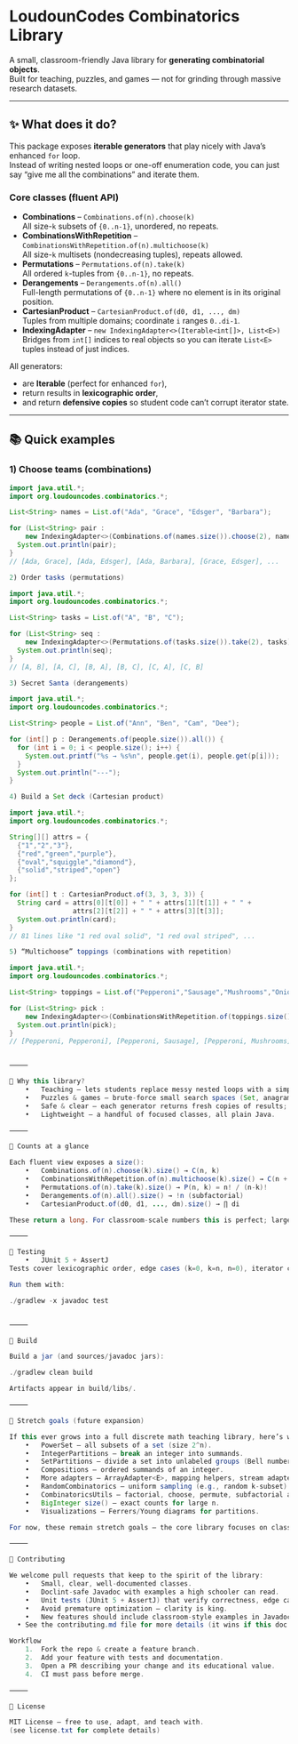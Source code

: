 # LoudounCodes Combinatorics Library

A small, classroom-friendly Java library for **generating combinatorial objects**.  
Built for teaching, puzzles, and games — not for grinding through massive research datasets.

---

## ✨ What does it do?

This package exposes **iterable generators** that play nicely with Java’s enhanced `for` loop.  
Instead of writing nested loops or one-off enumeration code, you can just say “give me all the combinations” and iterate them.

### Core classes (fluent API)

- **Combinations** – `Combinations.of(n).choose(k)`  
  All size-`k` subsets of `{0..n-1}`, unordered, no repeats.
- **CombinationsWithRepetition** – `CombinationsWithRepetition.of(n).multichoose(k)`  
  All size-`k` multisets (nondecreasing tuples), repeats allowed.
- **Permutations** – `Permutations.of(n).take(k)`  
  All ordered `k`-tuples from `{0..n-1}`, no repeats.
- **Derangements** – `Derangements.of(n).all()`  
  Full-length permutations of `{0..n-1}` where no element is in its original position.
- **CartesianProduct** – `CartesianProduct.of(d0, d1, ..., dm)`  
  Tuples from multiple domains; coordinate `i` ranges `0..di-1`.
- **IndexingAdapter<E>** – `new IndexingAdapter<>(Iterable<int[]>, List<E>)`  
  Bridges from `int[]` indices to real objects so you can iterate `List<E>` tuples instead of just indices.

All generators:

- are **Iterable** (perfect for enhanced `for`),
- return results in **lexicographic order**,
- and return **defensive copies** so student code can’t corrupt iterator state.

---

## 📚 Quick examples

### 1) Choose teams (combinations)
```java
import java.util.*;
import org.loudouncodes.combinatorics.*;

List<String> names = List.of("Ada", "Grace", "Edsger", "Barbara");

for (List<String> pair :
    new IndexingAdapter<>(Combinations.of(names.size()).choose(2), names)) {
  System.out.println(pair);
}
// [Ada, Grace], [Ada, Edsger], [Ada, Barbara], [Grace, Edsger], ...

2) Order tasks (permutations)

import java.util.*;
import org.loudouncodes.combinatorics.*;

List<String> tasks = List.of("A", "B", "C");

for (List<String> seq :
    new IndexingAdapter<>(Permutations.of(tasks.size()).take(2), tasks)) {
  System.out.println(seq);
}
// [A, B], [A, C], [B, A], [B, C], [C, A], [C, B]

3) Secret Santa (derangements)

import java.util.*;
import org.loudouncodes.combinatorics.*;

List<String> people = List.of("Ann", "Ben", "Cam", "Dee");

for (int[] p : Derangements.of(people.size()).all()) {
  for (int i = 0; i < people.size(); i++) {
    System.out.printf("%s → %s%n", people.get(i), people.get(p[i]));
  }
  System.out.println("---");
}

4) Build a Set deck (Cartesian product)

import java.util.*;
import org.loudouncodes.combinatorics.*;

String[][] attrs = {
  {"1","2","3"},
  {"red","green","purple"},
  {"oval","squiggle","diamond"},
  {"solid","striped","open"}
};

for (int[] t : CartesianProduct.of(3, 3, 3, 3)) {
  String card = attrs[0][t[0]] + " " + attrs[1][t[1]] + " " +
                attrs[2][t[2]] + " " + attrs[3][t[3]];
  System.out.println(card);
}
// 81 lines like "1 red oval solid", "1 red oval striped", ...

5) “Multichoose” toppings (combinations with repetition)

import java.util.*;
import org.loudouncodes.combinatorics.*;

List<String> toppings = List.of("Pepperoni","Sausage","Mushrooms","Onions");

for (List<String> pick :
    new IndexingAdapter<>(CombinationsWithRepetition.of(toppings.size()).multichoose(2), toppings)) {
  System.out.println(pick);
}
// [Pepperoni, Pepperoni], [Pepperoni, Sausage], [Pepperoni, Mushrooms], ...


⸻

🏫 Why this library?
	•	Teaching – lets students replace messy nested loops with a simple enhanced for.
	•	Puzzles & games – brute-force small search spaces (Set, anagrams, Secret Santa, etc.).
	•	Safe & clear – each generator returns fresh copies of results; you can mutate them without breaking iteration.
	•	Lightweight – a handful of focused classes, all plain Java.

⸻

🔢 Counts at a glance

Each fluent view exposes a size():
	•	Combinations.of(n).choose(k).size() → C(n, k)
	•	CombinationsWithRepetition.of(n).multichoose(k).size() → C(n + k - 1, k)
	•	Permutations.of(n).take(k).size() → P(n, k) = n! / (n-k)!
	•	Derangements.of(n).all().size() → !n (subfactorial)
	•	CartesianProduct.of(d0, d1, ..., dm).size() → ∏ di

These return a long. For classroom-scale numbers this is perfect; large inputs may overflow.

⸻

🧪 Testing
	•	JUnit 5 + AssertJ
Tests cover lexicographic order, edge cases (k=0, k=n, n=0), iterator contracts, counts, and defensive copies.

Run them with:

./gradlew -x javadoc test


⸻

🔧 Build

Build a jar (and sources/javadoc jars):

./gradlew clean build

Artifacts appear in build/libs/.

⸻

🚀 Stretch goals (future expansion)

If this ever grows into a full discrete math teaching library, here’s what could be added:
	•	PowerSet – all subsets of a set (size 2^n).
	•	IntegerPartitions – break an integer into summands.
	•	SetPartitions – divide a set into unlabeled groups (Bell numbers).
	•	Compositions – ordered summands of an integer.
	•	More adapters – ArrayAdapter<E>, mapping helpers, stream adapters.
	•	RandomCombinatorics – uniform sampling (e.g., random k-subset).
	•	CombinatoricsUtils – factorial, choose, permute, subfactorial as static helpers.
	•	BigInteger size() – exact counts for large n.
	•	Visualizations – Ferrers/Young diagrams for partitions.

For now, these remain stretch goals — the core library focuses on classroom-scale tasks that stay tractable and fun.

⸻

🤝 Contributing

We welcome pull requests that keep to the spirit of the library:
	•	Small, clear, well-documented classes.
	•	Doclint-safe Javadoc with examples a high schooler can read.
	•	Unit tests (JUnit 5 + AssertJ) that verify correctness, edge cases, and iterator contracts.
	•	Avoid premature optimization — clarity is king.
	•	New features should include classroom-style examples in Javadoc and, if relevant, updates to this README.
  • See the contributing.md file for more details (it wins if this doc is out of date)

Workflow
	1.	Fork the repo & create a feature branch.
	2.	Add your feature with tests and documentation.
	3.	Open a PR describing your change and its educational value.
	4.	CI must pass before merge.

⸻

📜 License

MIT License – free to use, adapt, and teach with.
(see license.txt for complete details)

